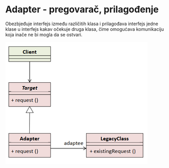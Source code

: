 # Adapter - pregovarač, prilagođenje

Obezbjeđuje interfejs između različitih klasa i prilagođava interfejs jedne klase u interfejs kakav očekuje druga klasa, čime omogućava komunikaciju koja inače ne bi mogla da se ostvari.  

![Screenshot](Adapter.png)
